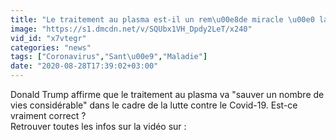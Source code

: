 ```yaml
---
title: "Le traitement au plasma est-il un rem\u00e8de miracle \u00e0 la Covid-19 ?"
image: "https://s1.dmcdn.net/v/SQUbx1VH_Dpdy2LeT/x240"
vid_id: "x7vtegr"
categories: "news"
tags: ["Coronavirus","Sant\u00e9","Maladie"]
date: "2020-08-28T17:39:02+03:00"
---
```

Donald Trump affirme que le traitement au plasma va &quot;sauver un nombre de vies considérable&quot; dans le cadre de la lutte contre le Covid-19. Est-ce vraiment correct ?  <br>Retrouver toutes les infos sur la vidéo sur : 
